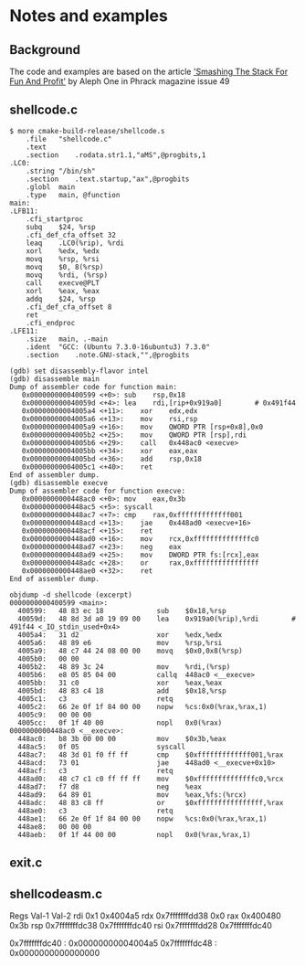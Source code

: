 # Notes and examples
## Background

The code and examples are based on the article ['Smashing The Stack For Fun And Profit'][1] by Aleph One in Phrack magazine issue 49

## shellcode.c

~~~~
$ more cmake-build-release/shellcode.s
	.file	"shellcode.c"
	.text
	.section	.rodata.str1.1,"aMS",@progbits,1
.LC0:
	.string	"/bin/sh"
	.section	.text.startup,"ax",@progbits
	.globl	main
	.type	main, @function
main:
.LFB11:
	.cfi_startproc
	subq	$24, %rsp
	.cfi_def_cfa_offset 32
	leaq	.LC0(%rip), %rdi
	xorl	%edx, %edx
	movq	%rsp, %rsi
	movq	$0, 8(%rsp)
	movq	%rdi, (%rsp)
	call	execve@PLT
	xorl	%eax, %eax
	addq	$24, %rsp
	.cfi_def_cfa_offset 8
	ret
	.cfi_endproc
.LFE11:
	.size	main, .-main
	.ident	"GCC: (Ubuntu 7.3.0-16ubuntu3) 7.3.0"
	.section	.note.GNU-stack,"",@progbits
~~~~

~~~~
(gdb) set disassembly-flavor intel
(gdb) disassemble main
Dump of assembler code for function main:
   0x0000000000400599 <+0>:	sub    rsp,0x18
   0x000000000040059d <+4>:	lea    rdi,[rip+0x919a0]        # 0x491f44
   0x00000000004005a4 <+11>:	xor    edx,edx
   0x00000000004005a6 <+13>:	mov    rsi,rsp
   0x00000000004005a9 <+16>:	mov    QWORD PTR [rsp+0x8],0x0
   0x00000000004005b2 <+25>:	mov    QWORD PTR [rsp],rdi
   0x00000000004005b6 <+29>:	call   0x448ac0 <execve>
   0x00000000004005bb <+34>:	xor    eax,eax
   0x00000000004005bd <+36>:	add    rsp,0x18
   0x00000000004005c1 <+40>:	ret    
End of assembler dump.
(gdb) disassemble execve
Dump of assembler code for function execve:
   0x0000000000448ac0 <+0>:	mov    eax,0x3b
   0x0000000000448ac5 <+5>:	syscall 
   0x0000000000448ac7 <+7>:	cmp    rax,0xfffffffffffff001
   0x0000000000448acd <+13>:	jae    0x448ad0 <execve+16>
   0x0000000000448acf <+15>:	ret    
   0x0000000000448ad0 <+16>:	mov    rcx,0xffffffffffffffc0
   0x0000000000448ad7 <+23>:	neg    eax
   0x0000000000448ad9 <+25>:	mov    DWORD PTR fs:[rcx],eax
   0x0000000000448adc <+28>:	or     rax,0xffffffffffffffff
   0x0000000000448ae0 <+32>:	ret    
End of assembler dump.
~~~~
~~~~
objdump -d shellcode (excerpt)
0000000000400599 <main>:
  400599:	48 83 ec 18          	sub    $0x18,%rsp
  40059d:	48 8d 3d a0 19 09 00 	lea    0x919a0(%rip),%rdi        # 491f44 <_IO_stdin_used+0x4>
  4005a4:	31 d2                	xor    %edx,%edx
  4005a6:	48 89 e6             	mov    %rsp,%rsi
  4005a9:	48 c7 44 24 08 00 00 	movq   $0x0,0x8(%rsp)
  4005b0:	00 00 
  4005b2:	48 89 3c 24          	mov    %rdi,(%rsp)
  4005b6:	e8 05 85 04 00       	callq  448ac0 <__execve>
  4005bb:	31 c0                	xor    %eax,%eax
  4005bd:	48 83 c4 18          	add    $0x18,%rsp
  4005c1:	c3                   	retq   
  4005c2:	66 2e 0f 1f 84 00 00 	nopw   %cs:0x0(%rax,%rax,1)
  4005c9:	00 00 00 
  4005cc:	0f 1f 40 00          	nopl   0x0(%rax)
0000000000448ac0 <__execve>:
  448ac0:	b8 3b 00 00 00       	mov    $0x3b,%eax
  448ac5:	0f 05                	syscall 
  448ac7:	48 3d 01 f0 ff ff    	cmp    $0xfffffffffffff001,%rax
  448acd:	73 01                	jae    448ad0 <__execve+0x10>
  448acf:	c3                   	retq   
  448ad0:	48 c7 c1 c0 ff ff ff 	mov    $0xffffffffffffffc0,%rcx
  448ad7:	f7 d8                	neg    %eax
  448ad9:	64 89 01             	mov    %eax,%fs:(%rcx)
  448adc:	48 83 c8 ff          	or     $0xffffffffffffffff,%rax
  448ae0:	c3                   	retq   
  448ae1:	66 2e 0f 1f 84 00 00 	nopw   %cs:0x0(%rax,%rax,1)
  448ae8:	00 00 00 
  448aeb:	0f 1f 44 00 00       	nopl   0x0(%rax,%rax,1)
~~~~

## exit.c

## shellcodeasm.c

Regs            Val-1               Val-2
rdi             0x1	                0x4004a5
rdx             0x7fffffffdd38	    0x0
rax             0x400480	        0x3b
rsp             0x7fffffffdc38	    0x7fffffffdc40
rsi             0x7fffffffdd28	    0x7fffffffdc40

0x7fffffffdc40 : 0x00000000004004a5
0x7fffffffdc48 : 0x0000000000000000


[1]: http://www-inst.eecs.berkeley.edu/~cs161/fa08/papers/stack_smashing.pdf
